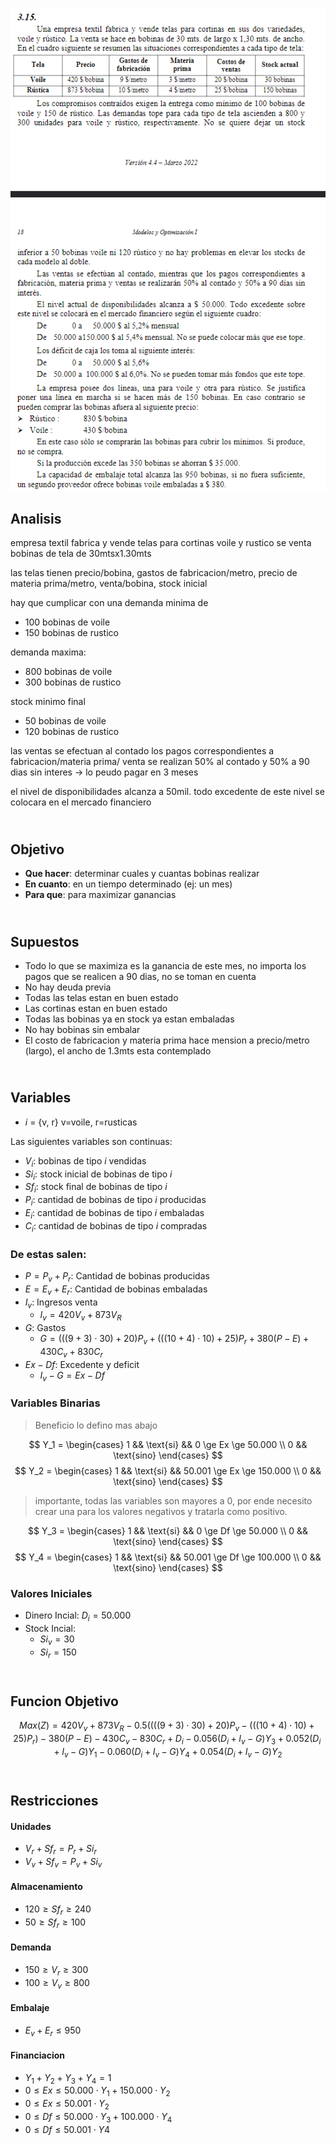 ![alt text](3.15.png)

## Analisis

empresa textil fabrica y vende telas para cortinas voile y rustico
se venta bobinas de tela de 30mtsx1.30mts

las telas tienen precio/bobina, gastos de fabricacion/metro, precio de materia prima/metro, venta/bobina, stock inicial 

hay que cumplicar con una demanda minima de
- 100 bobinas de voile
- 150 bobinas de rustico

demanda maxima:
- 800 bobinas de voile
- 300 bobinas de rustico

stock minimo final 
- 50 bobinas de voile
- 120 bobinas de rustico

las ventas se efectuan al contado
los pagos correspondientes a fabricacion/materia prima/ venta se realizan 50% al contado y 50% a 90 dias sin interes -> lo peudo pagar en 3 meses

el nivel de disponibilidades alcanza a 50mil. todo excedente de este nivel se colocara en el mercado financiero

## <br> Objetivo
- **Que hacer**: determinar cuales y cuantas bobinas realizar 
- **En cuanto**: en un tiempo determinado (ej: un mes)
- **Para que**: para maximizar ganancias



## <br> Supuestos
- Todo lo que se maximiza es la ganancia de este mes, no importa los pagos que se realicen a 90 dias, no se toman en cuenta
- No hay deuda previa
- Todas las telas estan en buen estado
- Las cortinas estan en buen estado
- Todas las bobinas ya en stock ya estan embaladas
- No hay bobinas sin embalar
- El costo de fabricacion y materia prima hace mension a precio/metro (largo), el ancho de 1.3mts esta contemplado



## <br> Variables
- $i$ = {v, r}  v=voile, r=rusticas

Las siguientes variables son continuas:
- $V_i$: bobinas de tipo $i$ vendidas
- $Si_i$: stock inicial de bobinas de tipo $i$
- $Sf_i$: stock final de bobinas de tipo $i$
- $P_i$: cantidad de bobinas de tipo $i$ producidas
- $E_i$: cantidad de bobinas de tipo $i$ embaladas
- $C_i$: cantidad de bobinas de tipo $i$ compradas

### De estas salen:
- $P = P_v + P_r$: Cantidad de bobinas producidas
- $E = E_v + E_r$: Cantidad de bobinas embaladas
- $I_v$: Ingresos venta
  - $I_v = 420 V_v + 873 V_R$
- $G$: Gastos 
  - $G = (((9+3)\cdot 30) + 20) P_v + (((10+4) \cdot 10) + 25) P_r + 380 (P - E) + 430 C_v + 830 C_r$
- $Ex - Df$: Excedente y deficit
  - $I_v - G = Ex - Df$ 


### Variables Binarias
> Beneficio lo defino mas abajo

$$  Y_1 =
        \begin{cases}
            1 && \text{si} && 0 \ge Ex \ge 50.000 \\
            0 && \text{sino}
        \end{cases} $$
$$  Y_2 =
        \begin{cases}
            1 && \text{si} && 50.001 \ge Ex \ge 150.000 \\
            0 && \text{sino}
        \end{cases} $$


> importante, todas las variables son mayores a 0, por ende necesito crear una para los valores negativos y tratarla como positivo.

$$  Y_3 =
        \begin{cases}
            1 && \text{si} && 0 \ge Df \ge 50.000 \\
            0 && \text{sino}
        \end{cases} $$
$$  Y_4 =
        \begin{cases}
            1 && \text{si} && 50.001 \ge Df \ge 100.000 \\
            0 && \text{sino}
        \end{cases} $$

### Valores Iniciales
- Dinero Incial: $D_i = 50.000$
- Stock Incial:
  - $Si_v = 30$
  - $Si_r = 150$


## <br> Funcion Objetivo  

$$
Max(Z) = 
    420 V_v + 873 V_R 
    - 0.5( (((9+3)\cdot 30) + 20) P_v - (((10+4) \cdot 10) + 25) P_r )
    - 380 (P - E)
    - 430 C_v - 830 C_r
    + D_i
    - 0.056 (D_i + I_v - G) Y_3
    + 0.052 (D_i + I_v - G) Y_1
    - 0.060 (D_i + I_v - G) Y_4
    + 0.054 (D_i + I_v - G) Y_2
$$



## <br> Restricciones
#### Unidades
- $V_r + Sf_r = P_r + Si_r$ 
- $V_v + Sf_v = P_v + Si_v$ 

#### Almacenamiento
- $120 \ge Sf_r \ge 240$
- $50  \ge Sf_r \ge 100$

#### Demanda
- $150 \ge V_r \ge 300$
- $100 \ge V_v \ge 800$

#### Embalaje
- $E_v + E_r \le 950$

#### Financiacion
- $Y_1 + Y_2 + Y_3 + Y_4 = 1$
- $0 \le Ex \le 50.000 \cdot Y_1 + 150.000 \cdot Y_2$
- $0 \le Ex \le 50.001 \cdot Y_2$
- $0 \le Df \le 50.000 \cdot Y_3 + 100.000 \cdot Y_4$
- $0 \le Df \le 50.001 \cdot Y4$
